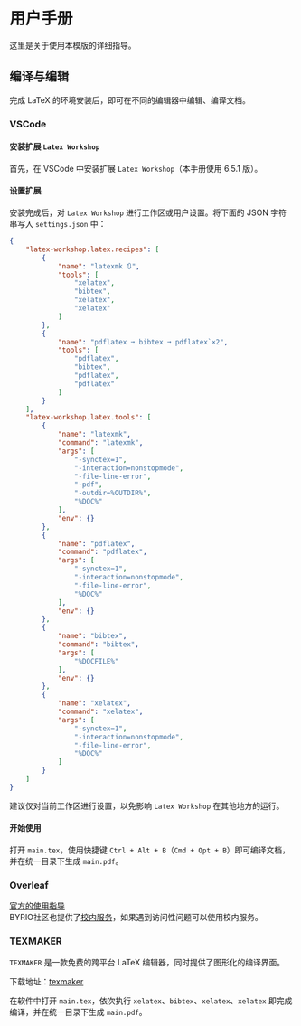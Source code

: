 # 用户手册

这里是关于使用本模版的详细指导。

## 编译与编辑

完成 LaTeX 的环境安装后，即可在不同的编辑器中编辑、编译文档。

### VSCode

#### 安装扩展 `Latex Workshop`

首先，在 VSCode 中安装扩展 `Latex Workshop`（本手册使用 6.5.1 版）。

#### 设置扩展

安装完成后，对 `Latex Workshop` 进行工作区或用户设置。将下面的 JSON 字符串写入 `settings.json` 中：

```json
{
    "latex-workshop.latex.recipes": [
        {
            "name": "latexmk 🔃",
            "tools": [
                "xelatex",
                "bibtex",
                "xelatex",
                "xelatex"
            ]
        },
        {
            "name": "pdflatex ➞ bibtex ➞ pdflatex`×2",
            "tools": [
                "pdflatex",
                "bibtex",
                "pdflatex",
                "pdflatex"
            ]
        }
    ],
    "latex-workshop.latex.tools": [
        {
            "name": "latexmk",
            "command": "latexmk",
            "args": [
                "-synctex=1",
                "-interaction=nonstopmode",
                "-file-line-error",
                "-pdf",
                "-outdir=%OUTDIR%",
                "%DOC%"
            ],
            "env": {}
        },
        {
            "name": "pdflatex",
            "command": "pdflatex",
            "args": [
                "-synctex=1",
                "-interaction=nonstopmode",
                "-file-line-error",
                "%DOC%"
            ],
            "env": {}
        },
        {
            "name": "bibtex",
            "command": "bibtex",
            "args": [
                "%DOCFILE%"
            ],
            "env": {}
        },
        {
            "name": "xelatex",
            "command": "xelatex",
            "args": [
                "-synctex=1",
                "-interaction=nonstopmode",
                "-file-line-error",
                "%DOC%"
            ]
        }
    ]
}
```

建议仅对当前工作区进行设置，以免影响 `Latex Workshop` 在其他地方的运行。

#### 开始使用

打开 `main.tex`，使用快捷键 `Ctrl + Alt + B`（`Cmd + Opt + B`）即可编译文档，并在统一目录下生成 `main.pdf`。

### Overleaf

[官方的使用指导](https://cn.overleaf.com/learn/how-to/Creating_a_document_in_Overleaf)  
BYRIO社区也提供了[校内服务](https://overleaf.byrio.work/)，如果遇到访问性问题可以使用校内服务。

### TEXMAKER

`TEXMAKER` 是一款免费的跨平台 LaTeX 编辑器，同时提供了图形化的编译界面。

下载地址：[texmaker](http://www.xm1math.net/texmaker/)

在软件中打开 `main.tex`，依次执行 `xelatex`、`bibtex`、`xelatex`、`xelatex` 即完成编译，并在统一目录下生成 `main.pdf`。
